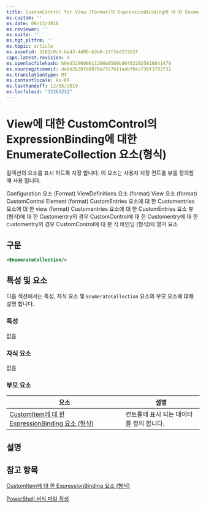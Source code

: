 ```yaml
---
title: CustomControl for View (Format)의 ExpressionBinding에 대 한 EnumerateCollection 요소 | Microsoft Docs
ms.custom: ''
ms.date: 09/13/2016
ms.reviewer: ''
ms.suite: ''
ms.tgt_pltfrm: ''
ms.topic: article
ms.assetid: 3182c0c5-ba43-4d00-b3e0-27f24d272b2f
caps.latest.revision: 9
ms.openlocfilehash: b0ed329600811206b8569b864032825818841479
ms.sourcegitcommit: debd2b38fb8070a7357bf1a4bf9cc736f3702f31
ms.translationtype: MT
ms.contentlocale: ko-KR
ms.lasthandoff: 12/05/2019
ms.locfileid: "72363232"
---
```

# <a name="enumeratecollection-element-for-expressionbinding-for-customcontrol-for-view-format"></a>View에 대한 CustomControl의 ExpressionBinding에 대한 EnumerateCollection 요소(형식)

컬렉션의 요소를 표시 하도록 지정 합니다. 이 요소는 사용자 지정 컨트롤 뷰를 정의할 때 사용 됩니다.

Configuration 요소 (Format) ViewDefinitions 요소 (format) View 요소 (format) CustomControl Element (format) CustomEntries 요소에 대 한 Customentries 요소에 대 한 view (format) Customentries 요소에 대 한 CustomEntries 요소 뷰 (형식)에 대 한 Customentry의 경우 CustomControl에 대 한 Customentry에 대 한 customentry의 경우 CustomControl에 대 한 식 바인딩 (형식)의 열거 요소

## <a name="syntax"></a>구문

```xml
<EnumerateCollection/>
```

## <a name="attributes-and-elements"></a>특성 및 요소

다음 섹션에서는 특성, 자식 요소 및 `EnumerateCollection` 요소의 부모 요소에 대해 설명 합니다.

### <a name="attributes"></a>특성

없음

### <a name="child-elements"></a>자식 요소

없음

### <a name="parent-elements"></a>부모 요소

|요소|설명|
|-------------|-----------------|
|[CustomItem에 대 한 ExpressionBinding 요소 (형식)](./expressionbinding-element-for-customitem-for-controls-for-configuration-format.md)|컨트롤에 표시 되는 데이터를 정의 합니다.|

## <a name="remarks"></a>설명

## <a name="see-also"></a>참고 항목

[CustomItem에 대 한 ExpressionBinding 요소 (형식)](./expressionbinding-element-for-customitem-for-controls-for-configuration-format.md)

[PowerShell 서식 파일 작성](./writing-a-powershell-formatting-file.md)
